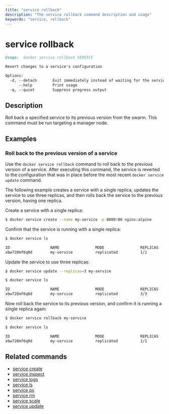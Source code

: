 ```yaml
---
title: "service rollback"
description: "The service rollback command description and usage"
keywords: "service, rollback"
---
```


<!-- This file is maintained within the docker/cli GitHub
     repository at https://github.com/docker/cli/. Make all
     pull requests against that repo. If you see this file in
     another repository, consider it read-only there, as it will
     periodically be overwritten by the definitive file. Pull
     requests which include edits to this file in other repositories
     will be rejected.
-->

# service rollback

```markdown
Usage:	docker service rollback SERVICE

Revert changes to a service's configuration

Options:
  -d, --detach       Exit immediately instead of waiting for the service to converge (default true)
      --help         Print usage
  -q, --quiet        Suppress progress output
```

## Description

Roll back a specified service to its previous version from the swarm. This command must be run
targeting a manager node.

## Examples

### Roll back to the previous version of a service

Use the `docker service rollback` command to roll back to the previous version
of a service. After executing this command, the service is reverted to the
configuration that was in place before the most recent `docker service update`
command.

The following example creates a service with a single replica, updates the
service to use three replicas, and then rolls back the service to the
previous version, having one replica.

Create a service with a single replica:

```bash
$ docker service create --name my-service -p 8080:80 nginx:alpine
```

Confirm that the service is running with a single replica:

```bash
$ docker service ls

ID                  NAME                MODE                REPLICAS            IMAGE               PORTS
xbw728mf6q0d        my-service          replicated          1/1                 nginx:alpine        *:8080->80/tcp
```

Update the service to use three replicas:

```bash
$ docker service update --replicas=3 my-service

$ docker service ls

ID                  NAME                MODE                REPLICAS            IMAGE               PORTS
xbw728mf6q0d        my-service          replicated          3/3                 nginx:alpine        *:8080->80/tcp
```

Now roll back the service to its previous version, and confirm it is
running a single replica again:

```bash
$ docker service rollback my-service

$ docker service ls

ID                  NAME                MODE                REPLICAS            IMAGE               PORTS
xbw728mf6q0d        my-service          replicated          1/1                 nginx:alpine        *:8080->80/tcp
```

## Related commands

* [service create](service_create.md)
* [service inspect](service_inspect.md)
* [service logs](service_logs.md)
* [service ls](service_ls.md)
* [service ps](service_ps.md)
* [service rm](service_rm.md)
* [service scale](service_scale.md)
* [service update](service_update.md)
